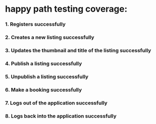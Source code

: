 # happy path testing coverage:
### 1. Registers successfully
### 2. Creates a new listing successfully
### 3. Updates the thumbnail and title of the listing successfully
### 4. Publish a listing successfully
### 5. Unpublish a listing successfully
### 6. Make a booking successfully
### 7. Logs out of the application successfully
### 8. Logs back into the application successfully
